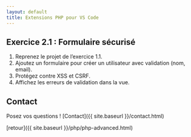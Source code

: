 ```yaml
---
layout: default
title: Extensions PHP pour VS Code
---
```

## Exercice 2.1 : Formulaire sécurisé

1. Reprenez le projet de l’exercice 1.1. 
2. Ajoutez un formulaire pour créer un utilisateur avec validation (nom, email). 
3. Protégez contre XSS et CSRF. 
4. Affichez les erreurs de validation dans la vue. 

## Contact

Posez vos questions ! [Contact]({{ site.baseurl }}/contact.html)


[retour]({{ site.baseurl }}/php/php-advanced.html)
